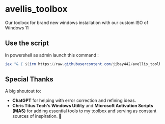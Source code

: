 # avellis_toolbox
Our toolbox for brand new windows installation with our custom ISO of Windows 11

## Use the script
In powershell as admin launch this command : 
```ps1
iex "& { $(irm https://raw.githubusercontent.com/jibay442/avellis_toolbox/main/main.ps1) }"
```

## Special Thanks  
A big shoutout to:  
- **ChatGPT** for helping with error correction and refining ideas.  
- **Chris Titus Tech's Windows Utility** and **Microsoft Activation Scripts (MAS)** for adding essential tools to my toolbox and serving as constant sources of inspiration. 🙌
